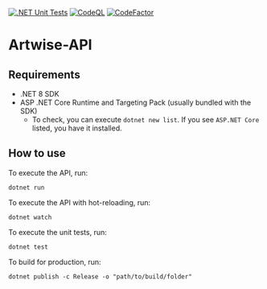 [![.NET Unit Tests][.NET-Badge]][.NET-Url]
[![CodeQL][CodeQL-Badge]][CodeQL-Url]
[![CodeFactor][CodeFactor-Badge]][CodeFactor-Url]

# Artwise-API

## Requirements

- .NET 8 SDK
- ASP .NET Core Runtime and Targeting Pack (usually bundled with the SDK)
    - To check, you can execute `dotnet new list`. If you see `ASP.NET Core` listed, you have it installed.

## How to use

To execute the API, run:

```
dotnet run
```

To execute the API with hot-reloading, run:

```
dotnet watch
```

To execute the unit tests, run:

```
dotnet test
```

To build for production, run:

```
dotnet publish -c Release -o "path/to/build/folder"
```

[CodeFactor-Url]: https://www.codefactor.io/repository/github/fuzzylab-uva/artwise-api/overview/main
[CodeFactor-Badge]: https://www.codefactor.io/repository/github/fuzzylab-uva/artwise-api/badge/main
[.NET-Url]: ../../actions/workflows/dotnet.yml
[.NET-Badge]: ../../actions/workflows/dotnet.yml/badge.svg
[CodeQL-Url]: ../../actions/workflows/codeql.yml
[CodeQL-Badge]: ../../actions/workflows/codeql.yml/badge.svg